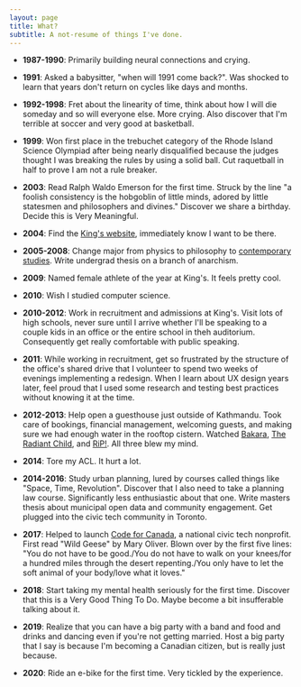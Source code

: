 ```yaml
---
layout: page
title: What?
subtitle: A not-resume of things I've done.
---
```


* **1987-1990**: Primarily building neural connections and crying.

* **1991**: Asked a babysitter, "when will 1991 come back?". Was shocked to learn that years don't return on cycles like days and months.

* **1992-1998**: Fret about the linearity of time, think about how I will die someday and so will everyone else. More crying. Also discover that I'm terrible at soccer and very good at basketball.

* **1999**: Won first place in the trebuchet category of the Rhode Island Science Olympiad after being nearly disqualified because the judges thought I was breaking the rules by using a solid ball. Cut raquetball in half to prove I am not a rule breaker.

* **2003**: Read Ralph Waldo Emerson for the first time. Struck by the line "a foolish consistency is the hobgoblin of little minds, adored by little statesmen and philosophers and divines." Discover we share a birthday. Decide this is Very Meaningful.

* **2004**: Find the [King's website](https://ukings.ca/), immediately know I want to be there.

* **2005-2008**: Change major from physics to philosophy to [contemporary studies](https://ukings.ca/area-of-study/contemporary-studies/). Write undergrad thesis on a branch of anarchism.

* **2009**: Named female athlete of the year at King's. It feels pretty cool.

* **2010**: Wish I studied computer science.

* **2010-2012**: Work in recruitment and admissions at King's. Visit lots of high schools, never sure until I arrive whether I'll be speaking to a couple kids in an office or the entire school in theh auditorium. Consequently get really comfortable with public speaking.

* **2011**: While working in recruitment, get so frustrated by the structure of the office's shared drive that I volunteer to spend two weeks of evenings implementing a redesign. When I learn about UX design years later, feel proud that I used some research and testing best practices without knowing it at the time.

* **2012-2013**: Help open a guesthouse just outside of Kathmandu. Took care of bookings, financial management, welcoming guests, and making sure we had enough water in the rooftop cistern. Watched [Bakara](https://www.youtube.com/watch?v=LETtcYGc__4&ab_channel=homocinematicus), [The Radiant Child](https://www.imdb.com/title/tt1568335/), and [RiP!](https://en.wikipedia.org/wiki/RiP!:_A_Remix_Manifesto). All three blew my mind.

* **2014**: Tore my ACL. It hurt a lot.

* **2014-2016**: Study urban planning, lured by courses called things like "Space, Time, Revolution". Discover that I also need to take a planning law course. Significantly less enthusiastic about that one. Write masters thesis about municipal open data and community engagement. Get plugged into the civic tech community in Toronto.

* **2017**: Helped to launch [Code for Canada](https://codefor.ca/), a national civic tech nonprofit. First read "Wild Geese" by Mary Oliver. Blown over by the first five lines: "You do not have to be good./You do not have to walk on your knees/for a hundred miles through the desert repenting./You only have to let the soft animal of your body/love what it loves."

* **2018**: Start taking my mental health seriously for the first time. Discover that this is a Very Good Thing To Do. Maybe become a bit insufferable talking about it.

* **2019**: Realize that you can have a big party with a band and food and drinks and dancing even if you're not getting married. Host a big party that I say is because I'm becoming a Canadian citizen, but is really just because.

* **2020**: Ride an e-bike for the first time. Very tickled by the experience.

